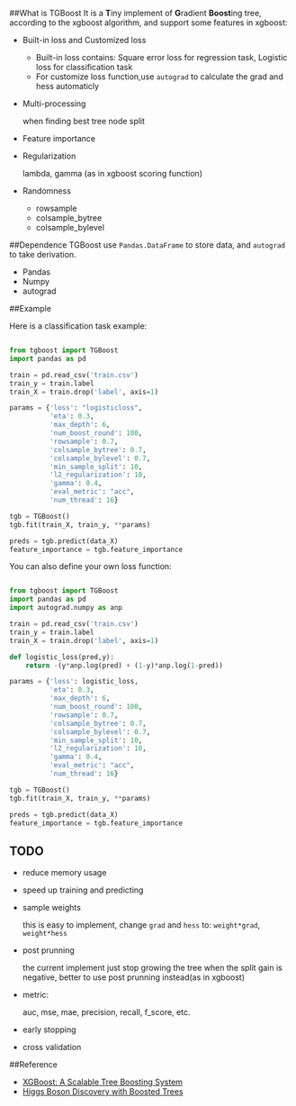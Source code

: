 
##What is TGBoost
It is a **T**iny implement of **G**radient **Boost**ing tree, according to the xgboost algorithm, and support some features in xgboost:

- Built-in loss and Customized loss

	- Built-in loss contains: Square error loss for regression task, Logistic loss for classification task	
	- For customize loss function,use `autograd` to calculate the grad and hess automaticly

- Multi-processing 

	when finding best tree node split
	
- Feature importance
- Regularization

	lambda, gamma (as in xgboost scoring function)

- Randomness
	- rowsample
	- colsample_bytree
	- colsample_bylevel

##Dependence
TGBoost use `Pandas.DataFrame` to store data, and `autograd` to take derivation.

- Pandas
- Numpy
- autograd

##Example

Here is a classification task example:

```python

from tgboost import TGBoost
import pandas as pd

train = pd.read_csv('train.csv')
train_y = train.label
train_X = train.drop('label', axis=1)

params = {'loss': "logisticloss",
          'eta': 0.3,
          'max_depth': 6,
          'num_boost_round': 100,
          'rowsample': 0.7,
          'colsample_bytree': 0.7,
          'colsample_bylevel': 0.7,
          'min_sample_split': 10,
          'l2_regularization': 10,
          'gamma': 0.4,
          'eval_metric': "acc",
          'num_thread': 16}

tgb = TGBoost()
tgb.fit(train_X, train_y, **params)

preds = tgb.predict(data_X)
feature_importance = tgb.feature_importance
```

You can also define your own loss function:

```python

from tgboost import TGBoost
import pandas as pd
import autograd.numpy as anp

train = pd.read_csv('train.csv')
train_y = train.label
train_X = train.drop('label', axis=1)

def logistic_loss(pred,y):
    return -(y*anp.log(pred) + (1-y)*anp.log(1-pred))

params = {'loss': logistic_loss,
          'eta': 0.3,
          'max_depth': 6,
          'num_boost_round': 100,
          'rowsample': 0.7,
          'colsample_bytree': 0.7,
          'colsample_bylevel': 0.7,
          'min_sample_split': 10,
          'l2_regularization': 10,
          'gamma': 0.4,
          'eval_metric': "acc",
          'num_thread': 16}

tgb = TGBoost()
tgb.fit(train_X, train_y, **params)

preds = tgb.predict(data_X)
feature_importance = tgb.feature_importance

```

## TODO
- reduce memory usage
- speed up training and predicting
- sample weights

   	this is easy to implement, change `grad` and `hess` to:  `weight*grad`,  `weight*hess`

- post prunning

	the current implement just stop growing the tree when the split gain is negative, better to use post prunning instead(as in xgboost)

- metric: 
	
	auc, mse, mae, precision, recall, f_score, etc.

- early stopping
- cross validation



##Reference

- [XGBoost: A Scalable Tree Boosting System](https://arxiv.org/abs/1603.02754)
- [Higgs Boson Discovery with Boosted Trees](http://www.jmlr.org/proceedings/papers/v42/chen14.pdf)
